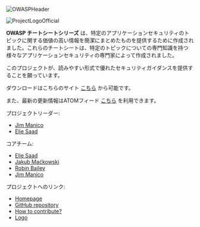 ![OWASPHeader](assets/Preface_Cheatsheet_Header.png)

![ProjectLogoOfficial](assets/Preface_Cheatsheet_Logo.png)

<!-- The **OWASP Cheat Sheet Series** was created to provide a concise collection of high value information on specific application security topics. These cheat sheets were created by various application security professionals who have expertise in specific topics. -->
**OWASP チートシートシリーズ** は、特定のアプリケーションセキュリティのトピックに関する価値の高い情報を簡潔にまとめたものを提供するために作成されました。これらのチートシートは、特定のトピックについての専門知識を持つ様々なアプリケーションセキュリティの専門家によって作成されました。

<!-- We hope that this project provides you with excellent security guidance in an easy to read format. -->
このプロジェクトが、読みやすい形式で優れたセキュリティガイダンスを提供することを願っています。

<!-- You can download this site [here](bundle.zip). -->
ダウンロードはこちらのサイト [こちら](bundle.zip) から可能です。

<!-- An ATOM feed is available [here](News.xml) with the latest updates. -->
また、最新の更新情報はATOMフィード [こちら](News.xml) を利用できます。

<!-- Project leaders: -->
プロジェクトリーダー:

- [Jim Manico](https://github.com/jmanico)
- [Elie Saad](https://github.com/ThunderSon)

<!-- Core team: -->
コアチーム:

- [Elie Saad](https://github.com/ThunderSon)
- [Jakub Maćkowski](https://github.com/mackowski)
- [Robin Bailey](https://github.com/rbsec)
- [Jim Manico](https://github.com/jmanico)

<!-- Project links: -->
プロジェクトへのリンク:
- [Homepage](https://owasp.org/www-project-cheat-sheets/)
- [GitHub repository](https://github.com/OWASP/CheatSheetSeries)
- [How to contribute?](https://github.com/OWASP/CheatSheetSeries/blob/master/CONTRIBUTING.md)
- [Logo](https://github.com/OWASP/owasp-swag/tree/master/projects/cheat-sheet-series)
